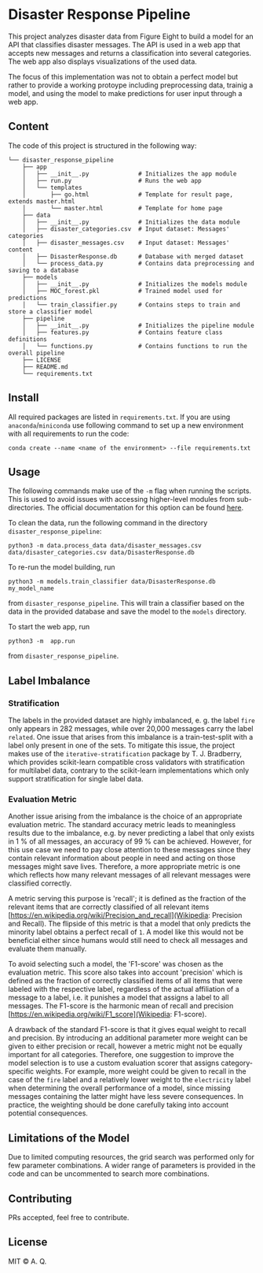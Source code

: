 # Disaster Response Pipeline

This project analyzes disaster data from Figure Eight to build a model for an API that classifies disaster messages. The API is used in a web app that accepts new messages and returns a classification into several categories. The web app also displays visualizations of the used data.

The focus of this implementation was not to obtain a perfect model but rather to provide a working protoype including preprocessing data, trainig a model, and using the model to make predictions for user input through a web app. 

## Content
The code of this project is structured in the following way: 
```
└── disaster_response_pipeline
    ├── app                            
    │   ├── __init__.py              # Initializes the app module
    │   ├── run.py                   # Runs the web app
    │   └── templates                
    │       ├── go.html              # Template for result page, extends master.html
    │       └── master.html          # Template for home page
    ├── data
    │   ├── __init__.py              # Initializes the data module
    │   ├── disaster_categories.csv  # Input dataset: Messages' categories 
    │   ├── disaster_messages.csv    # Input dataset: Messages' content 
    │   ├── DisasterResponse.db      # Database with merged dataset
    │   └── process_data.py          # Contains data preprocessing and saving to a database
    ├── models
    │   ├── __init__.py              # Initializes the models module
    │   ├── MOC_forest.pkl           # Trained model used for predictions
    │   └── train_classifier.py      # Contains steps to train and store a classifier model
    ├── pipeline
    │   ├── __init__.py              # Initializes the pipeline module
    │   ├── features.py              # Contains feature class definitions
    │   └── functions.py             # Contains functions to run the overall pipeline
    ├── LICENSE
    ├── README.md 
    └── requirements.txt 
```
    
## Install
All required packages are listed in `requirements.txt`. If you are using `anaconda`/`miniconda` use following command to set up a new environment 
with all requirements to run the code:
```
conda create --name <name of the environment> --file requirements.txt
```

## Usage
The following commands make use of the `-m` flag when running the scripts. This is used to avoid issues with accessing higher-level modules from sub-directories. The official documentation for this option can be found [here](https://docs.python.org/3/using/cmdline.html).

To clean the data, run the following command in the directory `disaster_response_pipeline`:
```
python3 -m data.process_data data/disaster_messages.csv data/disaster_categories.csv data/DisasterResponse.db
```

To re-run the model building, run
```
python3 -m models.train_classifier data/DisasterResponse.db my_model_name
```
from `disaster_response_pipeline`. This will train a classifier based on the data in the provided database and save the model to the `models` directory.

To start the web app, run
```
python3 -m  app.run
```
from `disaster_response_pipeline`.

## Label Imbalance
### Stratification
The labels in the provided dataset are highly imbalanced, e. g. the label `fire` only appears in 282 messages, while over 20,000 messages carry the 
label `related`. One issue that arises from this imbalance is a train-test-split with a label only present in one of the sets. To mitigate this 
issue, the project makes use of the `iterative-stratification` package by T. J. Bradberry, which provides scikit-learn compatible cross validators with stratification for multilabel data, contrary to the scikit-learn implementations which only support stratification for single label data. 

### Evaluation Metric
Another issue arising from the imbalance is the choice of an appropriate evaluation metric. The standard accuracy metric leads to meaningless results due to 
the imbalance, e.g. by never predicting a label that only exists in 1 % of all messages, an accuracy of 99 % can be achieved. However, for this use case we need to pay close attention to these messages since they contain relevant information about people in need and acting on those messages might save lives. Therefore, a more appropriate metric is one which reflects how many relevant messages of all relevant messages were classified correctly. 

A metric serving this purpose is 'recall'; it is defined as the fraction of the relevant items that are correctly classified of all relevant items [https://en.wikipedia.org/wiki/Precision_and_recall](Wikipedia: Precision and Recall). The flipside of this metric is that a model that only predicts the minority label obtains a perfect recall of `1`. A model like this would not be beneficial either since humans would still need to check all messages and evaluate them manually. 

To avoid selecting such a model, the 'F1-score' was chosen as the evaluation metric. This score also takes into account 'precision' which is defined as the fraction of correctly classified items of all items that were labeled with the respective label, regardless of the actual affiliation of a message to a label, i.e. it punishes a model that assigns a label to all messages. The F1-score is the harmonic mean of recall and precision [https://en.wikipedia.org/wiki/F1_score](Wikipedia: F1-score). 

A drawback of the standard F1-score is that it gives equal weight to recall and precision. By introducing an additional parameter more weight can be given to either precision or recall, however a metric might not be equally important for all categories. Therefore, one suggestion to improve the model selection is to use a custom evaluation scorer that assigns category-specific weights. For example, more weight could be given to recall in the case of the `fire` label and a relatively lower weight to the `electricity` label when determining the overall performance of a model, since missing messages containing the latter might have less severe consequences. In practice, the weighting should be done carefully taking into account potential consequences.

## Limitations of the Model
Due to limited computing resources, the grid search was performed only for few parameter combinations. A wider range of parameters is provided in the code
and can be uncommented to search more combinations.

## Contributing
PRs accepted, feel free to contribute.

## License
MIT © A. Q.
